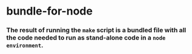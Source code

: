 # bundle-for-node

### The result of running the `make` script is a bundled file with all the code needed to run as stand-alone code in a `node environment`.
